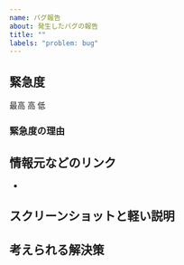 ```yaml
---
name: バグ報告
about: 発生したバグの報告
title: ""
labels: "problem: bug"
---
```


## 緊急度

最高
高
低

### 緊急度の理由

## 情報元などのリンク

-

## スクリーンショットと軽い説明

<!-- できれば動画 -->

## 考えられる解決策

<!-- なければ、書く必要はない -->
